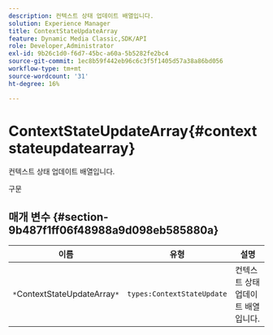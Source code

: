 ```yaml
---
description: 컨텍스트 상태 업데이트 배열입니다.
solution: Experience Manager
title: ContextStateUpdateArray
feature: Dynamic Media Classic,SDK/API
role: Developer,Administrator
exl-id: 9b26c1d0-f6d7-45bc-a60a-5b5282fe2bc4
source-git-commit: 1ec8b59f442eb96c6c3f5f1405d57a38a86bd056
workflow-type: tm+mt
source-wordcount: '31'
ht-degree: 16%

---
```


# ContextStateUpdateArray{#contextstateupdatearray}

컨텍스트 상태 업데이트 배열입니다.

구문

## 매개 변수 {#section-9b487f1ff06f48988a9d098eb585880a}

| 이름 | 유형 | 설명 |
|---|---|---|
| `*`ContextStateUpdateArray`*` | `types:ContextStateUpdate` | 컨텍스트 상태 업데이트 배열입니다. |
